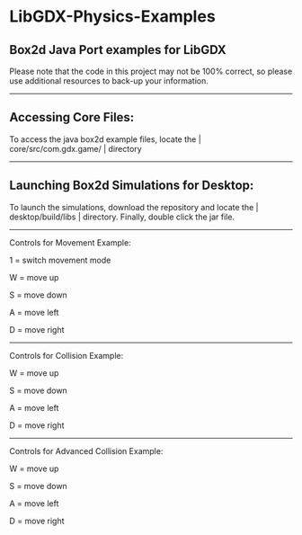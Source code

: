 # LibGDX-Physics-Examples
Box2d Java Port examples for LibGDX
-

Please note that the code in this project may not be 100% correct, so please use additional resources to back-up your information.

---------------

Accessing Core Files:
-

To access the java box2d example files, locate the | core/src/com.gdx.game/ | directory

---------------

Launching Box2d Simulations for Desktop:
-

To launch the simulations, download the repository and locate the | desktop/build/libs | directory. Finally, double click the jar file. 

--------------

Controls for Movement Example:

1 = switch movement mode

W = move up

S = move down

A = move left

D = move right

-------------

Controls for Collision Example:

W = move up

S = move down

A = move left

D = move right

-------------

Controls for Advanced Collision Example:

W = move up

S = move down

A = move left

D = move right

